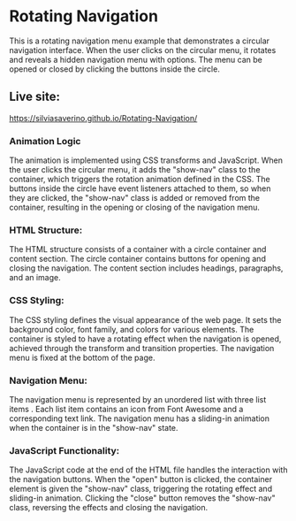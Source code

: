 # Rotating Navigation
This is a rotating navigation menu example that demonstrates a circular navigation interface. When the user clicks on the circular menu, it rotates and reveals a hidden navigation menu with options. The menu can be opened or closed by clicking the buttons inside the circle.

## Live site:
https://silviasaverino.github.io/Rotating-Navigation/

### Animation Logic
The animation is implemented using CSS transforms and JavaScript. When the user clicks the circular menu, it adds the "show-nav" class to the container, which triggers the rotation animation defined in the CSS. The buttons inside the circle have event listeners attached to them, so when they are clicked, the "show-nav" class is added or removed from the container, resulting in the opening or closing of the navigation menu.

### HTML Structure: 
The HTML structure consists of a container with a circle container and content section. The circle container contains buttons for opening and closing the navigation. The content section includes headings, paragraphs, and an image.

### CSS Styling: 
The CSS styling defines the visual appearance of the web page. It sets the background color, font family, and colors for various elements. The container is styled to have a rotating effect when the navigation is opened, achieved through the transform and transition properties. The navigation menu is fixed at the bottom of the page.

### Navigation Menu: 
The navigation menu is represented by an unordered list with three list items . Each list item contains an icon from Font Awesome and a corresponding text link. The navigation menu has a sliding-in animation when the container is in the "show-nav" state.

### JavaScript Functionality: 
The JavaScript code at the end of the HTML file handles the interaction with the navigation buttons. When the "open" button is clicked, the container element is given the "show-nav" class, triggering the rotating effect and sliding-in animation. Clicking the "close" button removes the "show-nav" class, reversing the effects and closing the navigation.

